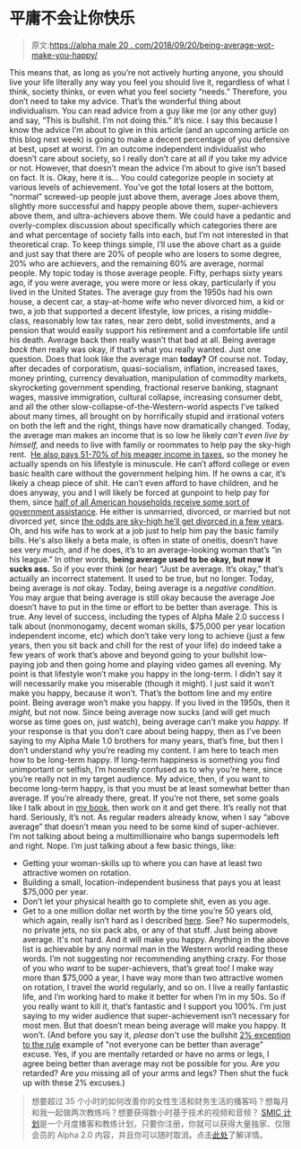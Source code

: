 # 平庸不会让你快乐

> 原文:[https://alpha male 20 . com/2018/09/20/being-average-wot-make-you-happy/](https://alphamale20.com/2018/09/20/being-average-wont-make-you-happy/)

This means that, as long as you’re not actively hurting anyone, you should live your life literally any way you feel you should live it, regardless of what I think, society thinks, or even what you feel society “needs.”
Therefore, you don’t need to take my advice. That’s the wonderful thing about individualism. You can read advice from a guy like me (or any other guy) and say, “This is bullshit. I’m not doing this.” It’s nice.
I say this because I know the advice I’m about to give in this article (and an upcoming article on this blog next week) is going to make a decent percentage of you defensive at best, upset at worst. I’m an outcome independent individualist who doesn’t care about society, so I really don’t care at all if you take my advice or not. However, that doesn’t mean the advice I’m about to give isn’t based on fact. It is.
Okay, here it is...
You could categorize people in society at various levels of achievement. You’ve got the total losers at the bottom, “normal” screwed-up people just above them, average Joes above them, slightly more successful and happy people above them, super-achievers above them, and ultra-achievers above them.
We could have a pedantic and overly-complex discussion about specifically which categories there are and what percentage of society falls into each, but I’m not interested in that theoretical crap. To keep things simple, I’ll use the above chart as a guide and just say that there are 20% of people who are losers to some degree, 20% who are achievers, and the remaining 60% are average, normal people.
My topic today is those average people.
Fifty, perhaps sixty years ago, if you were average, you were more or less okay, particularly if you lived in the United States. The average guy from the 1950s had his own house, a decent car, a stay-at-home wife who never divorced him, a kid or two, a job that supported a decent lifestyle, low prices, a rising middle-class, reasonably low tax rates, near zero debt, solid investments, and a pension that would easily support his retirement and a comfortable life until his death.
Average back then really wasn’t that bad at all. Being average *back then* really was okay, if that’s what you really wanted.
Just one question. Does that look like the average man **today?**
Of course not. Today, after decades of corporatism, quasi-socialism, inflation, increased taxes, money printing, currency devaluation, manipulation of commodity markets, skyrocketing government spending, fractional reserve banking, stagnant wages, massive immigration, cultural collapse, increasing consumer debt, and all the other slow-collapse-of-the-Western-world aspects I’ve talked about many times, all brought on by horrifically stupid and irrational voters on both the left and the right, things have now dramatically changed.
Today, the average man makes an income that is so low he likely *can't even live by himself,* and needs to live with family or roommates to help pay the sky-high rent.  [He also pays 51-70% of his meager income in taxes](http://calebjonesblog.com/americans-pay-among-highest-taxes-world/), so the money he actually spends on his lifestyle is minuscule. He can’t afford college or even basic health care without the government helping him. If he owns a car, it’s likely a cheap piece of shit. He can’t even afford to have children, and he does anyway, you and I will likely be forced at gunpoint to help pay for them, since [half of all American households receive some sort of government assistance](https://www.forbes.com/sites/merrillmatthews/2014/07/02/weve-crossed-the-tipping-point-most-americans-now-receive-government-benefits). He either is unmarried, divorced, or married but not divorced *yet,* since [the odds are sky-high he’ll get divorced in a few years](https://blackdragonblog.com/2014/07/13/divorce-statistics/). Oh, and his wife has to work at a job just to help him pay the basic family bills. He's also likely a beta male, is often in state of oneitis, doesn’t have sex very much, and if he does, it’s to an average-looking woman that’s “in his league.”
In other words, **being average used to be okay, but now it sucks ass.**
So if you ever think (or hear) “Just be average. It’s okay,” that’s actually an incorrect statement. It used to be true, but no longer. Today, being average is *not* okay. Today, being average is a *negative condition*.
You may argue that being average is still okay because the average Joe doesn’t have to put in the time or effort to be better than average. This is true. Any level of success, including the types of Alpha Male 2.0 success I talk about (nonmonogamy, decent woman skills, $75,000 per year location independent income, etc) which don’t take very long to achieve (just a few years, then you sit back and chill for the rest of your life) do indeed take a few years of work that’s above and beyond going to your bullshit low-paying job and then going home and playing video games all evening.
My point is that lifestyle won’t make you happy in the long-term. I didn’t say it will necessarily make you miserable (though it might). I just said it won’t make you happy, because it won’t.
That’s the bottom line and my entire point. Being average won’t make you happy. If you lived in the 1950s, then it *might,* but not now. Since being average now sucks (and will get much worse as time goes on, just watch), being average can’t make you *happy.*
If your response is that you don’t care about being happy, then as I’ve been saying to my Alpha Male 1.0 brothers for many years, that’s fine, but then I don’t understand why you’re reading my content. I am here to teach men how to be long-term happy. If long-term happiness is something you find unimportant or selfish, I’m honestly confused as to why you’re here, since you’re really not in my target audience.
My advice, then, if you want to become long-term happy, is that you must be at least somewhat better than average. If you’re already there, great. If you’re not there, set some goals like I talk about in [my book,](http://www.alphamalebook.com/) then work on it and get there. It’s really not that hard. Seriously, it’s not. As regular readers already know, when I say “above average” that doesn’t mean you need to be some kind of super-achiever. I’m not talking about being a multimillionaire who bangs supermodels left and right. Nope. I’m just talking about a few basic things, like:
- Getting your woman-skills up to where you can have at least two attractive women on rotation.
- Building a small, location-independent business that pays you at least $75,000 per year.
- Don’t let your physical health go to complete shit, even as you age.
- Get to a one million dollar net worth by the time you’re 50 years old, which again, really isn’t hard as I described [here](https://blackdragonblog.com/2018/07/05/every-man-should-be-worth-1-million-by-age-50/).
See? No supermodels, no private jets, no six pack abs, or any of that stuff. Just being above average. It's not hard. And it will make you happy. Anything in the above list is achievable by any normal man in the Western world reading these words. I’m not suggesting nor recommending anything crazy.
For those of you who *want* to be super-achievers, that’s great too! I make way more than $75,000 a year, I have way more than two attractive women on rotation, I travel the world regularly, and so on. I live a really fantastic life, and I’m working hard to make it better for when I’m in my 50s. So if you really want to kill it, that’s fantastic and I support you 100%. I’m just saying to my wider audience that super-achievement isn’t necessary for most men.
But that doesn’t mean being average will make you happy. It won’t.
(And before you say it, *please* don't use the bullshit [2% exception to the rule](https://blackdragonblog.com/2013/12/22/the-2-rule/) example of "not everyone can be better than average" excuse. Yes, if you are mentally retarded or have no arms or legs, I agree being better than average may not be possible for you. Are *you* retarded? Are *you* missing all of your arms and legs? Then shut the fuck up with these 2% excuses.)

> 想要超过 35 个小时的如何改善你的女性生活和财务生活的播客吗？想每月和我一起做两次教练吗？想要获得数小时基于技术的视频和音频？ [SMIC 计划](https://alphamale20.kartra.com/page/vIL17)是一个月度播客和教练计划，只要你注册，你就可以获得大量独家、仅限会员的 Alpha 2.0 内容，并且你可以随时取消。点击[此处](https://alphamale20.kartra.com/page/vIL17)了解详情。